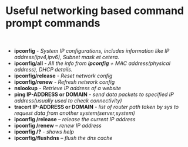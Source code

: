<h1> Useful networking based command prompt commands</h1><br>

<ul>
  <li><b>ipconfig</b> - <i>System IP configurations, includes information like IP address(ipv4,ipv6), Subnet mask et cetera.</i></li>
  <li><b>ipconfig/all</b> - <i>All the info from <b>ipconfig</b> + MAC address(physical address), DHCP details.</i></li>
  <li><b>ipconfig/release</b> - <i> Reset network config</i></li>
  <li><b>ipconfig/renew</b> - <i> Refresh network config</i></li>
  <li><b>nslookup</b> - <i> Retrieve IP address of a website</i></li>
  <li><b>ping IP-ADDRESS or DOMAIN</b> - <i> send data packets to specified IP address(usually used to check connectivity)</i></li>
  <li><b>tracert IP-ADDRESS or DOMAIN</b> - <i> list of router path taken by sys to request data from another system(server,system)</i></li>
  <li><b>ipconfig /release</b> – <i>release the current IP address</i></li>
  <li><b>ipconfig /renew</b> – <i>renew IP address</i></li>
  <li><b>ipconfig /?</b> - <i>shows help</i></li>
  <li><b>ipconfig/flushdns</b> – <i>flush the dns cache</i></li>
</ul>

